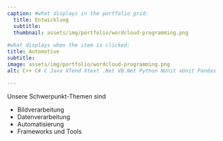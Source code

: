 ```yaml
---
caption: #what displays in the portfolio grid:
  title: Entwicklung
  subtitle: 
  thumbnail: assets/img/portfolio/wordcloud-programming.png
  
#what displays when the item is clicked:
title: Automotive
subtitle: 
image: assets/img/portfolio/wordcloud-programming.png
alt: C++ C# C Java XTend Xtext .Net VB.Net Python NUnit xUnit Pandas

---
```

Unsere Schwerpunkt-Themen sind
​
 - Bildverarbeitung
 - Datenverarbeitung
 - Automatisierung
 - Frameworks und Tools


